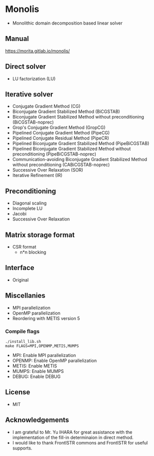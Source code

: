 # Monolis

- Monolithic domain decomposition based linear solver

## Manual

https://morita.gitlab.io/monolis/

## Direct solver

- LU factorization (LU)

## Iterative solver

- Conjugate Gradient Method (CG)
- Biconjugate Gradient Stabilized Method (BiCGSTAB)
- Biconjugate Gradient Stabilized Method without preconditioning (BiCGSTAB-noprec)
- Grop's Conjugate Gradient Method (GropCG)
- Pipelined Conjugate Gradient Method (PipeCG)
- Pipelined Conjugate Residual Method (PipeCR)
- Pipelined Biconjugate Gradient Stabilized Method (PipeBiCGSTAB)
- Pipelined Biconjugate Gradient Stabilized Method without preconditioning (PipeBiCGSTAB-noprec)
- Communication-avoiding Biconjugate Gradient Stabilized Method without preconditioning (CABiCGSTAB-noprec)
- Successive Over Relaxation (SOR)
- Iterative Refinement (IR)

## Preconditioning

- Diagonal scaling
- Incomplete LU
- Jacobi
- Successive Over Relaxation

## Matrix storage format

- CSR format
    - n\*n blocking

## Interface

- Original

## Miscellanies

- MPI parallelization
- OpenMP parallelization
- Reordering with METIS version 5

### Compile flags

```
./install_lib.sh
make FLAGS=MPI,OPENMP,METIS,MUMPS
```

- MPI: Enable MPI parallelization
- OPENMP: Enable OpenMP parallelization
- METIS: Enable METIS
- MUMPS: Enable MUMPS
- DEBUG: Enable DEBUG

## License

- MIT

## Acknowledgements

- I am grateful to Mr. Yu IHARA for great assistance with the implementation of the fill-in determinaion in direct method.
- I would like to thank FrontISTR commons and FrontISTR for useful supports.

